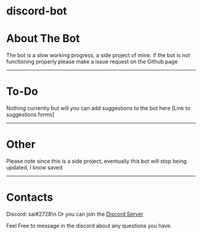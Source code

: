 # discord-bot
# About The Bot
The bot is a slow working progress, a side project of mine.
if the bot is not functioning properly please make a issue request on the Github page
***
# To-Do
Nothing currently but will you can add suggestions to the bot here [Link to suggestions forms]
***
# Other
Please note since this is a side project, eventually this bot will stop being updated, I know saved
***
# Contacts
Discord: sai#2728\n
Or you can join the [Discord Server](https://discord.gg/gYhRdk7)

Feel Free to message in the discord about any questions you have.

